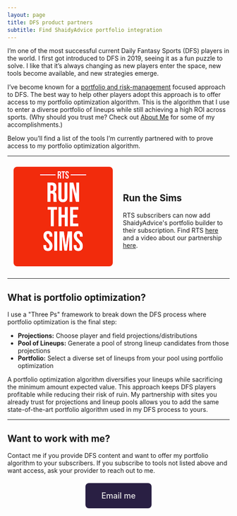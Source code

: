 ```yaml
---
layout: page
title: DFS product partners
subtitle: Find ShaidyAdvice portfolio integration
---
```

I’m one of the most successful current Daily Fantasy Sports (DFS) players in the world. I first got introduced to DFS in 2019, seeing it as a fun puzzle to solve. I like that it’s always changing as new players enter the space, new tools become available, and new strategies emerge. 

I’ve become known for a <a href="#portfolio-management">portfolio and risk-management</a> focused approach to DFS. The best way to help other players adopt this approach is to offer access to my portfolio optimization algorithm. This is the algorithm that I use to enter a diverse portfolio of lineups while still achieving a high ROI across sports. (Why should you trust me? Check out [About Me](/about-me/) for some of my accomplishments.) 

Below you’ll find a list of the tools I’m currently partnered with to prove access to my portfolio optimization algorithm.

***

<div style="display: flex; align-items: center;">
  
  <div style="width: 50%; padding: 10px; text-align: center;">
    <img src="/assets/RTS-Logo.png" alt="RTS logo" 
         style="max-width: 100%; height: auto; border-radius: 8px;">
  </div>
  
  <div style="width: 50%; padding: 10px;">
    <h2>Run the Sims</h2>
    <p>RTS subscribers can now add ShaidyAdvice's portfolio builder to their subscription. Find RTS <a href="https://www.runthesims.com/">here</a> and a video about our partnership <a href="https://www.youtube.com/watch?v=dkbk7V4pQPg">here</a>.</p>
  </div>

</div>

***
<!-- Section: What is portfolio optimization-->
<div class="container">
    <h2 id="portfolio-optimization">What is portfolio optimization?</h2>
    <p>I use a "Three Ps" framework to break down the DFS process where portfolio optimization is the final step:</p>
    <ul>
      <li><b>Projections:</b> Choose player and field projections/distributions</li>
      <li><b>Pool of Lineups:</b> Generate a pool of strong lineup candidates from those projections</li>
      <li><b>Portfolio:</b> Select a diverse set of lineups from your pool using portfolio optimization</li>
    </ul>
    <p>A portfolio optimization algorithm diversifies your lineups while sacrificing the minimum amount expected value. This approach keeps DFS players profitable while reducing their risk of ruin. My partnership with sites you already trust for projections and lineup pools allows you to add the same state-of-the-art portfolio algorithm used in my DFS process to yours.</p>
</div>


***
<!-- Section: Work with me-->
<div class="container">
    <h2>Want to work with me?</h2>
    <p>Contact me if you provide DFS content and want to offer my portfolio algorithm to your subscribers. If you subscribe to tools not listed above and want access, ask your provider to reach out to me.</p>
  </div>

<!--Bonus button-->
  <div style="text-align: center; margin: 20px 0;">
    <a href="mailto:info@shaidyadvice.com" style="
        display: inline-block;
        background-color: #291F43;
        color: #EAEAEA;
        padding: 18px 36px;
        text-decoration: none;
        border-radius: 8px;
        font-weight: 500;
        font-size: 18px;">
        Email me
    </a>
</div>
